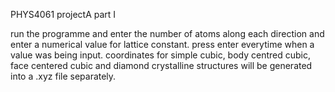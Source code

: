 PHYS4061 projectA part I

run the programme and enter the number of atoms along each direction and enter a numerical value for lattice constant. press enter everytime when a value was being input. coordinates for simple cubic, body centred cubic, face centered cubic and diamond crystalline structures will be generated into a .xyz file separately.